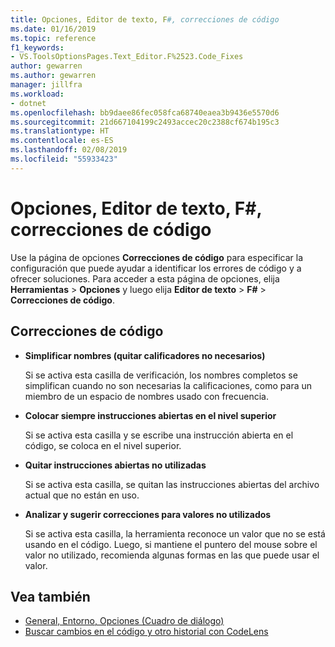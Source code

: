 ```yaml
---
title: Opciones, Editor de texto, F#, correcciones de código
ms.date: 01/16/2019
ms.topic: reference
f1_keywords:
- VS.ToolsOptionsPages.Text_Editor.F%2523.Code_Fixes
author: gewarren
ms.author: gewarren
manager: jillfra
ms.workload:
- dotnet
ms.openlocfilehash: bb9daee86fec058fca68740eaea3b9436e5570d6
ms.sourcegitcommit: 21d667104199c2493accec20c2388cf674b195c3
ms.translationtype: HT
ms.contentlocale: es-ES
ms.lasthandoff: 02/08/2019
ms.locfileid: "55933423"
---
```

# <a name="options-text-editor-f-code-fixes"></a>Opciones, Editor de texto, F#, correcciones de código

Use la página de opciones **Correcciones de código** para especificar la configuración que puede ayudar a identificar los errores de código y a ofrecer soluciones. Para acceder a esta página de opciones, elija **Herramientas** > **Opciones** y luego elija **Editor de texto** > **F#** > **Correcciones de código**.

## <a name="code-fixes"></a>Correcciones de código

- **Simplificar nombres (quitar calificadores no necesarios)**

   Si se activa esta casilla de verificación, los nombres completos se simplifican cuando no son necesarias la calificaciones, como para un miembro de un espacio de nombres usado con frecuencia.

- **Colocar siempre instrucciones abiertas en el nivel superior**

   Si se activa esta casilla y se escribe una instrucción abierta en el código, se coloca en el nivel superior.

- **Quitar instrucciones abiertas no utilizadas**

   Si se activa esta casilla, se quitan las instrucciones abiertas del archivo actual que no están en uso.

- **Analizar y sugerir correcciones para valores no utilizados**

   Si se activa esta casilla, la herramienta reconoce un valor que no se está usando en el código. Luego, si mantiene el puntero del mouse sobre el valor no utilizado, recomienda algunas formas en las que puede usar el valor.

## <a name="see-also"></a>Vea también

- [General, Entorno, Opciones (Cuadro de diálogo)](../../ide/reference/general-environment-options-dialog-box.md)
- [Buscar cambios en el código y otro historial con CodeLens](../../ide/find-code-changes-and-other-history-with-codelens.md)